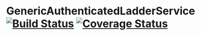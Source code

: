 # GenericAuthenticatedLadderService [![Build Status](https://travis-ci.com/SpasmodicSoftware/AuthenticatedLadder.svg?branch=master)](https://travis-ci.com/SpasmodicSoftware/AuthenticatedLadder) [![Coverage Status](https://coveralls.io/repos/github/SpasmodicSoftware/AuthenticatedLadder/badge.svg?branch=master)](https://coveralls.io/github/SpasmodicSoftware/AuthenticatedLadder)
